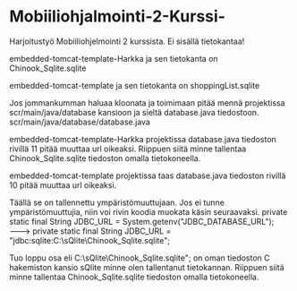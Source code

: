 # Mobiiliohjalmointi-2-Kurssi-
Harjoitustyö Mobiiliohjelmointi 2 kurssista. Ei sisällä tietokantaa!

embedded-tomcat-template-Harkka ja sen tietokanta on Chinook_Sqlite.sqlite

embedded-tomcat-template ja sen tietokanta on shoppingList.sqlite

Jos jommankumman haluaa kloonata ja toimimaan pitää mennä projektissa 
scr/main/java/database
kansioon ja sieltä 
database.java 
tiedostoon.
scr/main/java/database/database.java

embedded-tomcat-template-Harkka projektissa 
database.java tiedoston rivillä 11 pitää muuttaa url oikeaksi. 
Riippuen siitä minne tallentaa Chinook_Sqlite.sqlite tiedoston omalla tietokoneella.

embedded-tomcat-template projektissa taas
database.java tiedoston rivillä 10 pitää muuttaa url oikeaksi.

Täällä se on tallennettu ympäristömuuttujaan. Jos ei tunne ympäristömuuttujia, niin voi rivin koodia muokata käsin seuraavaksi.
private static final String JDBC_URL = System.getenv("JDBC_DATABASE_URL");  
--->
private static final String JDBC_URL = "jdbc:sqlite:C:\\sQlite\\Chinook_Sqlite.sqlite";

Tuo loppu osa eli C:\\sQlite\\Chinook_Sqlite.sqlite"; on oman tiedoston C hakemiston kansio sQlite minne olen tallentanut tietokannan.
Riippuen siitä minne tallentaa Chinook_Sqlite.sqlite tiedoston omalla tietokoneella.

